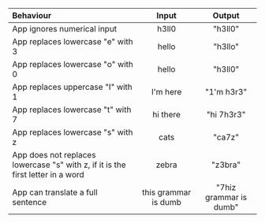 |Behaviour|Input|Output|
|:---|:---:|:---:|
|App ignores numerical input| h3ll0|"h3ll0"|
|App replaces lowercase "e" with 3 |hello| "h3llo" |
|App replaces lowercase "o" with 0| hello| "h3ll0" |
|App replaces uppercase "I" with 1|I'm here| "1'm h3r3"|
|App replaces lowercase "t" with 7|hi there| "hi 7h3r3" |
|App replaces lowercase "s" with z| cats | "ca7z" |
|App does not replaces lowercase "s" with z, if it is the first letter in a word| zebra | "z3bra" |
|App can translate a full sentence| this grammar is dumb | "7hiz grammar is dumb" |
